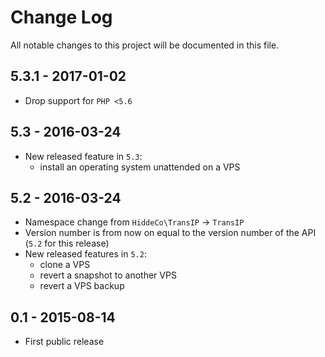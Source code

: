 # Change Log
All notable changes to this project will be documented in this file.

## 5.3.1 - 2017-01-02
- Drop support for `PHP <5.6`

## 5.3 - 2016-03-24
- New released feature in `5.3`:
	- install an operating system unattended on a VPS

## 5.2 - 2016-03-24
- Namespace change from `HiddeCo\TransIP` -> `TransIP`
- Version number is from now on equal to the version number of the API (`5.2` for this release)
- New released features in `5.2`:
	- clone a VPS
	- revert a snapshot to another VPS
	- revert a VPS backup

## 0.1 - 2015-08-14
- First public release